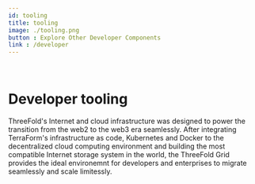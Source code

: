 ```yaml
---
id: tooling
title: tooling
image: ./tooling.png
button : Explore Other Developer Components
link : /developer
---
```

<br>

# Developer tooling

ThreeFold's Internet and cloud infrastructure was designed to power the transition from the web2 to the web3 era seamlessly. After integrating TerraForm's infrastructure as code, Kubernetes and Docker to the decentralized cloud computing environment and building the most compatible Internet storage system in the world, the ThreeFold Grid provides the ideal environemnt for developers and enterprises to migrate seamlessly and scale limitessly.
